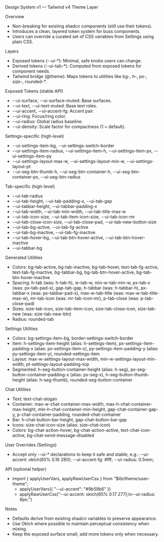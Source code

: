 Design System v1 — Tailwind v4 Theme Layer

Overview

- Non-breaking for existing shadcn components (still use their tokens).
- Introduces a clean, layered token system for buss components.
- Users can override a curated set of CSS variables from Settings using plain CSS.

Layers

- Exposed tokens (--ui-\*): Minimal, safe knobs users can change.
- Derived tokens (--ui-tab-\*): Computed from exposed tokens for component needs.
- Tailwind bridge (@theme): Maps tokens to utilities like bg-_, h-_, px-_, size-_, rounded-\*.

Exposed Tokens (stable API)

- --ui-surface, --ui-surface-muted: Base surfaces.
- --ui-text, --ui-text-muted: Base text roles.
- --ui-accent, --ui-accent-fg: Accent pair.
- --ui-ring: Focus/ring color.
- --ui-radius: Global radius baseline.
- --ui-density: Scale factor for compactness (1 = default).

Settings-specific (high-level)

- --ui-settings-item-bg, --ui-settings-switch-border
- --ui-settings-item-radius, --ui-settings-item-h, --ui-settings-item-px, --ui-settings-item-py
- --ui-settings-layout-max-w, --ui-settings-layout-min-w, --ui-settings-layout-pt
- --ui-seg-btn-thumb-h, --ui-seg-btn-container-h, --ui-seg-btn-container-px, --ui-seg-btn-radius

Tab-specific (high-level)

- --ui-tab-radius
- --ui-tab-height, --ui-tab-padding-x, --ui-tab-gap
- --ui-tabbar-height, --ui-tabbar-padding-x
- --ui-tab-width, --ui-tab-min-width, --ui-tab-title-max-w
- --ui-tab-icon-size, --ui-tab-item-icon-size, --ui-tab-icon-mr
- --ui-tab-close-icon-size, --ui-tab-close-pad, --ui-tab-new-button-size
- --ui-tab-bg-active, --ui-tab-fg-active
- --ui-tab-bg-inactive, --ui-tab-fg-inactive
- --ui-tab-hover-bg, --ui-tab-btn-hover-active, --ui-tab-btn-hover-inactive
- --ui-tabbar-bg

Generated Utilities

- Colors: bg-tab-active, bg-tab-inactive, bg-tab-hover, text-tab-fg-active, text-tab-fg-inactive, bg-tabbar-bg, bg-tab-btn-hover-active, bg-tab-btn-hover-inactive
- Spacing: h-tab (was: h-tab-h), w-tab-w, min-w-tab-min-w, px-tab-x (was: px-tab-pad-x), gap-tab-gap, h-tabbar (was: h-tabbar-h), px-tabbar-x (was: px-tabbar-pad-x), max-w-tab-title (was: max-w-tab-title-max-w), mr-tab-icon (was: mr-tab-icon-mr), p-tab-close (was: p-tab-close-pad)
- Sizes: size-tab-icon, size-tab-item-icon, size-tab-close-icon, size-tab-new (was: size-tab-new-btn)
- Radius: rounded-tab

Settings Utilities

- Colors: bg-settings-item-bg, border-settings-switch-border
- Item: h-settings-item-height (alias: h-settings-item), px-settings-item-padding-x (alias: px-settings-item-x), py-settings-item-padding-y (alias: py-settings-item-y), rounded-settings-item
- Layout: max-w-settings-layout-max-width, min-w-settings-layout-min-width, pt-settings-layout-padding-top
- Segmented: h-seg-button-container-height (alias: h-seg), px-seg-button-container-padding-x (alias: px-seg-x), h-seg-button-thumb-height (alias: h-seg-thumb), rounded-seg-button-container

Chat Utilities

- Text: text-chat-slogan
- Container: max-w-chat-container-max-width, max-h-chat-container-max-height, min-h-chat-container-min-height, gap-chat-container-gap-y, p-chat-container-padding, rounded-chat-container
- Bar: h-chat-button-bar-height, gap-chat-button-bar-gap
- Icons: size-chat-icon-size (alias: size-chat-icon)
- Colors: bg-chat-action-hover, bg-chat-action-active, text-chat-icon-active, bg-chat-send-message-disabled

User Overrides (Settings)

- Accept only --ui-\* declarations to keep it safe and stable, e.g.:
  --ui-accent: oklch(65% 0.16 280);
  --ui-accent-fg: #fff;
  --ui-radius: 0.5rem;

API (optional helper)

- import { applyUserVars, applyRawUserCss } from "$lib/theme/user-theme";
  - applyUserVars({ "--ui-accent": "#9b59b6" })
  - applyRawUserCss("--ui-accent: oklch(65% 0.17 277);\n--ui-radius: 8px;")

Notes

- Defaults derive from existing shadcn variables to preserve appearance.
- Use Oklch where possible to maintain perceptual consistency when mixing.
- Keep the exposed surface small; add more tokens only when necessary.

